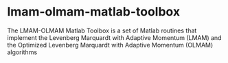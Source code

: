 lmam-olmam-matlab-toolbox
=========================

The LMAM-OLMAM Matlab Toolbox is a set of Matlab routines that implement the Levenberg Marquardt with Adaptive Momentum (LMAM) and the Optimized Levenberg Marquardt with Adaptive Momentum (OLMAM) algorithms